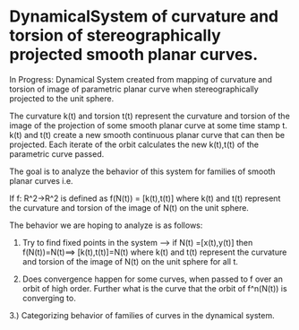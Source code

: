 # DynamicalSystem of curvature and torsion of stereographically projected smooth planar curves. 

In Progress: Dynamical System created from mapping of curvature and torsion of image of parametric planar curve when 
stereographically projected to the unit sphere. 

The curvature k(t) and torsion t(t) represent the curvature and torsion of the image of the projection of some smooth 
planar curve at some time stamp t. k(t) and t(t) create a new smooth continuous planar curve that can then be projected. Each iterate
of the orbit calculates the new k(t),t(t) of the parametric curve passed. 

The goal is to analyze the behavior of this system for families of smooth planar curves i.e. 

If f: R^2->R^2 is defined as f(N(t)) = [k(t),t(t)] where k(t) and t(t) represent the curvature and torsion of the image of N(t) on the unit
sphere. 

The behavior we are hoping to analyze is as follows:

1) Try to find fixed points in the system --> if N(t) =[x(t),y(t)] then f(N(t))=N(t)==> [k(t),t(t)]=N(t) where k(t) and t(t) represent
the curvature and torsion of the image of N(t) on the unit sphere for all t.

2) Does convergence happen for some curves, when passed to f over an orbit of high order. Further what is the curve that the orbit of 
f^n(N(t)) is converging to.

3.) Categorizing behavior of families of curves in the dynamical system.




